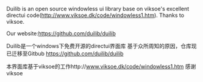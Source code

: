 Duilib is an open source windowless ui library base on viksoe's excellent directui code(http://www.viksoe.dk/code/windowless1.htm). Thanks to viksoe.

Our website:https://github.com/duilib/duilib






Duilib是一个windows下免费开源的directui界面库
基于众所周知的原因，仓库现已迁移至Gitbub
https://github.com/duilib/duilib

本界面库基于viksoe的工作http://www.viksoe.dk/code/windowless1.htm
感谢viksoe